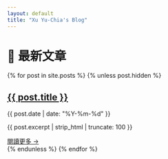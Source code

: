 ```yaml
---
layout: default
title: "Xu Yu-Chia's Blog"
---
```

# 📝 最新文章

<div class="posts-container">
  {% for post in site.posts %}
    {% unless post.hidden %}
      <div class="post-card">
        <h2><a href="{{ post.url | relative_url }}">{{ post.title }}</a></h2>
        <p class="post-date">{{ post.date | date: "%Y-%m-%d" }}</p>
        <p class="post-excerpt">{{ post.excerpt | strip_html | truncate: 100 }}</p>
        <a href="{{ post.url | relative_url }}" class="read-more">閱讀更多 →</a>
      </div>
    {% endunless %}
  {% endfor %}
</div>



